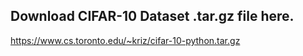## Download CIFAR-10 Dataset .tar.gz file here.

https://www.cs.toronto.edu/~kriz/cifar-10-python.tar.gz
